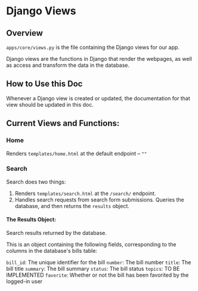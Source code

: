 # Django Views

## Overview
`apps/core/views.py` is the file containing the Django views for our app.

Django views are the functions in Django that render the webpages, as well as access and transform the data in the database.

## How to Use this Doc
Whenever a Django view is created or updated, the documentation for that view should be updated in this doc. 

## Current Views and Functions:

### Home
Renders `templates/home.html` at the default endpoint – `""`

### Search
Search does two things:

1. Renders `templates/search.html` at the `/search/` endpoint.
2. Handles search requests from search form submissions. Queries the database, and then returns the `results` object.

#### The Results Object:
Search results returned by the database. 

This is an object containing the following fields, corresponding to the columns in the database's bills table:

`bill_id`: The unique identifier for the bill
`number`: The bill number
`title`: The bill title
`summary`: The bill summary
`status`: The bill status
`topics`: TO BE IMPLEMENTED
`favorite`: Whether or not the bill has been favorited by the logged-in user
